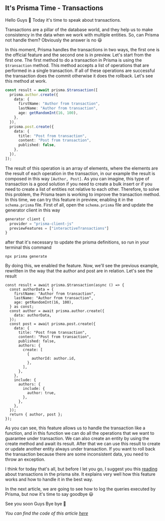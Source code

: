 ## It's Prisma Time - Transactions

Hello Guys 👋 
Today it's time to speak about transactions.

Transactions are a pillar of the database world, and they help us to make consistency in the data when we work with multiple entities.
So, can Prisma not handle them?
Obviously the answer is no 😃 

In this moment, Prisma handles the transactions in two ways, the first one is the official feature and the second one is in preview.
Let's start from the first one.
The first method to do a transaction in Prisma is using the `$transaction` method. This method accepts a list of operations that are performed in a single transaction.
If all of these operations are successful the transaction does the commit otherwise it does the rollback.
Let's see this method at work.
```ts
const result = await prisma.$transaction([
  prisma.author.create({
    data: {
      firstName: "Author from transaction",
      lastName: "Author from transaction",
      age: getRandomInt(16, 100),
    },
  }),
  prisma.post.create({
    data: {
      title: "Post from transaction",
      content: "Post from transaction",
      published: false,
    },
  }),
]);
```
The result of this operation is an array of elements, where the elements are the result of each operation in the transaction, in our example the result is composed in this way `[Author, Post]`.
As you can imagine, this type of transaction is a good solution if you need to create a bulk insert or if you need to create a list of entities not relative to each other.
Therefore, to solve this problem, the Prisma team is working to improve the transaction method.
In this time, we can try this feature in preview, enabling it in the `schema.prisma` file.
First of all, open the `schema.prisma` file and update the generator client in this way
```ts
generator client {
  provider = "prisma-client-js"
  previewFeatures = ["interactiveTransactions"]
}
```
after that it's necessary to update the prisma definitions, so run in your terminal this command
```
npx prisma generate
```
By doing this, we enabled the feature.
Now, we'll see the previous example, rewritten in the way that the author and post are in relation.
Let's see the result
```
const result = await prisma.$transaction(async () => {
  const authorData = {
    firstName: "Author from transaction",
    lastName: "Author from transaction",
    age: getRandomInt(16, 100),
  } as const;
  const author = await prisma.author.create({
    data: authorData,
  });
  const post = await prisma.post.create({
    data: {
      title: "Post from transaction",
      content: "Post from transaction",
      published: false,
      authors: {
        create: [
          {
            authorId: author.id,
          },
        ],
      },
    },
    include: {
      authors: {
        include: {
          author: true,
        },
      },
    },
  });
  return { author, post };
});
```
As you can see, this feature allows us to handle the transaction like a function, and in this function we can do all the operations that we want to guarantee under transaction. We can also create an entity by using the create method and await its result. After that we can use this result to create or update another entity always under transaction.
If you want to roll back the transaction because there are some inconsistent data, you need to throw an exception.

I think for today that's all, but before I let you go, I suggest you this [reading](https://www.prisma.io/docs/guides/performance-and-optimization/prisma-client-transactions-guide) about transactions in the prisma site. It explains very well how this feature works and how to handle it in the best way.

In the next article, we are going to see how to log the queries executed by Prisma, but now it's time to say goodbye 😃 

See you soon Guys
Bye bye 👋 

_You can find the code of this article [here](https://github.com/puppo/it-s-prisma-time/tree/12-transaction)_




   
